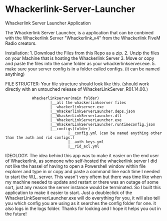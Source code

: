 # Whackerlink-Server-Launcher
Whackerlink Server Launcher Application


The Whackerlink Server Launcher, is a application that can be conbined with the Whackerlink Server "Whackerlink_v4" from the Whackerlink FiveM Radio creators.

Installation:
              1. Download the Files from this Repo as a zip.
              2. Unzip the files on your Machine that is hosting the Whackerlink Server
              3. Move or copy and paste the files into the same folder as your whackerlinkserver.exe.
              5. make sure your server config is in a folder called configs. (it can be named anything)

FILE STRUCTER:
              Your file structure should look like this. (should work directly with an untouched release of WhackerLinkServer_R01.14.00.)

                Whackerlinkserver(main folder)
                        |__all the whackerlinkserver files
                        |__whackerlinkserver.exe
                        |__WhackerlinkServerLauncher.deps.json
                        |__WhackerLinkServerLauncher.dll
                        |__WhackerLinkServerLauncher.exe
                        |__WhackerLinkServerLauncher.runtimeconfig.json
                        |__configs(folder)
                                |__config.yml (can be named anything other than the auth and rid configs.)
                                |__auth_keys.yml
                                |__rid_acl.yml
                                
IDEOLOGY:
          The idea behind this app was to make it easier on the end user of Whackerlink, as someone who self-hosted the whackerlink server I did not like the hassel of having to open a
          Powershell window within file explorer and type in or copy and paste a command line each time I needed to start the W.L. server. This wasn't very oftem but there was time like when my
          machine needed to update and restart or there was an outage of some sort, just any reason the server instance would be terminated. So I built this application to make it easier to start.
          Just a doubleclick of the WhackerLinkSeerverLauncher.exe will do everything for you, it will also tell you which config you are using as it searches the config folder for one. it also logs
          in the logs folder. Thanks for looking and I hope it helps you out in the future!
